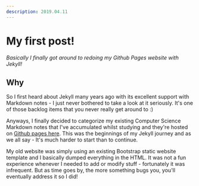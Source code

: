 ```yaml
---
description: 2019.04.11
---
```


# My first post!

_Basically I finally got around to redoing my Github Pages website with Jekyll!_

## Why

So I first heard about Jekyll many years ago with its excellent support with Markdown notes - I just never bothered to take a look at it seriously. It's one of those backlog items that you never really get around to :)

Anyways, I finally decided to categorize my existing Computer Science Markdown notes that I've accumulated whilst studying and they're hosted on [Github pages here](https://burrt.github.io/compsci-docs/). This was the beginnings of my Jekyll journey and as we all say - It's much harder to start than to continue.

My old website was simply using an existing Bootstrap static website template and I basically dumped everything in the HTML. It was not a fun experience whenever I needed to add or modify stuff - fortunately it was infrequent. But as time goes by, the more something bugs you, you'll eventually address it so I did!
